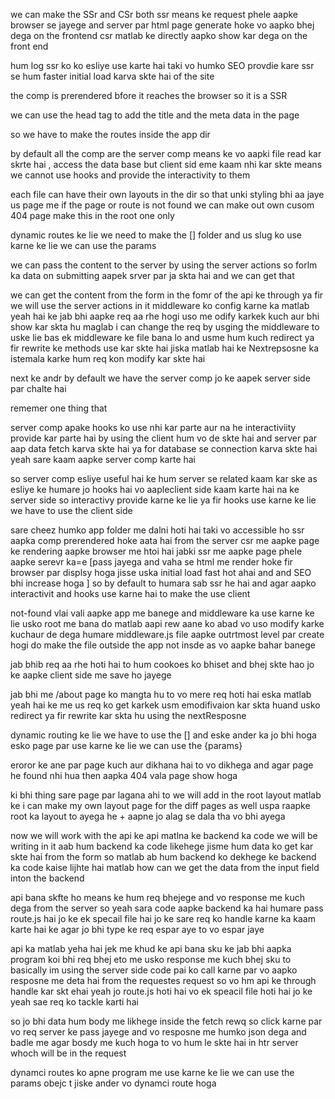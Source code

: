 we can make the SSr and CSr both 
ssr means ke request phele aapke browser se jayege and server par html page generate hoke vo aapko bhej dega on the frontend 
csr matlab ke directly aapko show kar dega on the front end 

hum log ssr ko ko esliye use karte hai taki vo humko SEO provdie kare 
ssr se hum faster initial load karva skte hai of the site 

the comp is prerendered bfore it reaches the browser so it is a SSR 

we can use the head tag to add the title and the meta data in the page 

so we have to make the routes inside the app dir 

by default all the comp are the server comp means ke vo aapki file read kar skrte hai , access the data base but client sid eme kaam nhi kar skte means we cannot use hooks and provide the interactivity to them 

each file can have their own layouts in the dir so that unki styling bhi aa jaye us page  me 
if the page or route is not found we can make out own cusom 404 page 
make this in the root one only 


dynamic routes ke lie we need to make the [] folder and us slug ko use karne ke lie we can use the params 

we can pass the content to the server by using the server actions so forlm ka data on submitting aapek srver par ja skta hai and we can get that 
<!-- make the routes insdie the app dir only to make the routes  -->

we can get the content from the form in the fomr of the api ke through ya fir we will use the server actions in it 
middleware ko config karne ka matlab yeah hai ke jab bhi aapke req aa rhe hogi uso me  odify karkek kuch aur bhi show kar skta hu 
maglab i can change the req by usging the middleware to uske lie bas ek middleware ke file bana lo and usme hum kuch redirect  ya fir rewrite ke methods use kar skte hai jiska matlab hai ke Nextrepsosne ka istemala karke hum req kon modify kar skte hai 

next ke andr by default we have the server comp jo ke aapek server side par chalte hai 

rememer one thing that 








server comp apake hooks ko use nhi kar parte aur na he interactiviity provide kar parte hai 
by using the client hum vo de skte hai and server par aap data fetch karva skte hai ya for database se connection karva skte hai 
yeah sare kaam aapke server comp karte hai 

so server comp esliye useful hai ke hum server se related kaam kar ske
as esliye ke humare jo hooks hai vo aapleclient side kaam karte hai na ke server side 
so interactivy provide karne ke lie ya fir hooks use karne ke lie we have to use the client side  

sare cheez humko app folder me dalni hoti hai taki vo accessible ho 
ssr aapka comp prerendered hoke aata hai from the server 
csr me aapke page ke rendering aapke browser me htoi hai jabki ssr me aapke page phele aapke serevr ka=e [pass jayega and vaha se html me render hoke fir browser par displsy hoga jisse uska initial load fast hot ahai and and SEO bhi increase hoga ] so by default to humara sab ssr he hai and agar aapko interactivit and hooks use karne hai to make the use client 

not-found vlai vali aapke app me banege and middleware ka use karne ke lie usko root me bana do 
matlab aapi rew aane ko abad vo uso modify karke kuchaur de dega 
humare middleware.js file aapke outrtmost level par create hogi do make the file outside the app not insde as vo aapke bahar banege 

jab bhib req aa rhe hoti hai to hum cookoes ko bhiset and bhej skte hao jo ke aapke client side me save ho jayege 

jab bhi me /about page ko mangta hu to vo mere req hoti hai eska matlab yeah hai ke me us req ko get karkek usm emodifivaion kar skta huand usko redirect  ya fir rewrite kar skta hu using the nextResposne


dynamic routing ke lie we have to use the [] and eske ander ka jo bhi hoga esko page par use karne ke lie we can use the {params}
<!-- for the dynamic routes ke lie we have to isue the []  and koi bhi ho skta hai -->

eroror ke ane par page kuch aur dikhana hai to vo dikhega and agar page he found nhi hua then aapka 404 vala page show hoga 


ki bhi thing sare page par lagana ahi to we will add in the root layout matlab ke i can make my own layout page for the diff pages as well uspa raapke root ka layout to ayega he + aapne jo alag se dala tha vo bhi ayega 


now we will work with the api ke api matlna ke backend ka code we will be writing in it 
aab hum backend ka code likehege jisme hum data ko get kar skte hai from the form 
so matlab ab hum backend ko dekhege ke backend ka code kaise lijhte hai matlab how can we get the data from the input field inton the backend 

api bana skfte ho means ke hum req bhejege and vo response me kuch dega from the server so yeah sara code aapke backend ka hai 
humare pass route.js hai jo ke ek specail file hai jo ke sare req ko handle karne ka kaam karte hai ke agar jo bhi type ke req espar aye to vo espar jaye 

api ka matlab yeha hai jek me khud ke api bana sku ke jab bhi aapka program koi bhi req bhej eto me usko response me kuch bhej sku to basically im using the server side code 
pai ko call karne par vo aapko resposne me deta hai from the requestes request so vo hm api ke through handle kar skt ehai 
yeah jo route.js hoti hai vo ek speacil file hoti hai jo ke yeah sae req ko tackle karti hai 


so jo bhi data hum body me likhege inside the fetch rewq so click karne par vo req server ke pass jayege and vo resposne me humko json dega and badle me agar bosdy me kuch hoga to vo hum le skte hai in htr server whoch will be in the request 


dynamci routes ko apne program me use karne ke lie we can use the params obejc t jiske ander vo dynamci route hoga 



















